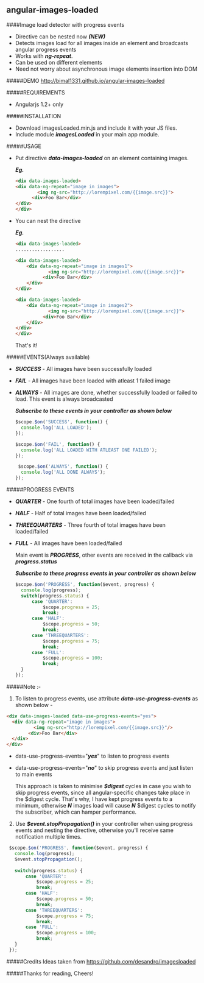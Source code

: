 angular-images-loaded
---------------------
####Image load detector with progress events
+ Directive can be nested now ***(NEW)***
+ Detects images load for all images inside an element and broadcasts angular progress events
+ Works with ***ng-repeat***.
+ Can be used on different elements
+ Need not worry about asynchronous image elements insertion into DOM


#####DEMO
http://bimal1331.github.io/angular-images-loaded

#####REQUIREMENTS
+ Angularjs 1.2+ only

#####INSTALLATION
+ Download imagesLoaded.min.js and include it with your JS files.
+ Include module ***imagesLoaded*** in your main app module.

#####USAGE
+ Put directive ***data-images-loaded*** on an element containing images.

  ***Eg.***

	``` html
  <div data-images-loaded>
	<div data-ng-repeat="image in images">
			<img ng-src="http://lorempixel.com/{{image.src}}">
		  <div>Foo Bar</div>
	</div>
  </div>
	```
	
+ You can nest the directive

  ***Eg.***
  
  
	``` html
  <div data-images-loaded>
  	..................
  	
  	<div data-images-loaded>
		<div data-ng-repeat="image in images1">
				<img ng-src="http://lorempixel.com/{{image.src}}">
			  <div>Foo Bar</div>
		</div>
	</div>
	
	<div data-images-loaded>
		<div data-ng-repeat="image in images2">
				<img ng-src="http://lorempixel.com/{{image.src}}">
			  <div>Foo Bar</div>
		</div>
	</div>
  </div>
	```

  That's it!

#####EVENTS(Always available)
+ ***SUCCESS*** - All images have been successfully loaded
+ ***FAIL*** - All images have been loaded with atleast 1 failed image
+ ***ALWAYS*** - All images are done, whether successfully loaded or failed to load. This event is always broadcasted
  
  ***Subscribe to these events in your controller as shown below***

  ``` js
  $scope.$on('SUCCESS', function() {
    console.log('ALL LOADED');
  });

  $scope.$on('FAIL', function() {
    console.log('ALL LOADED WITH ATLEAST ONE FAILED');
  });

   $scope.$on('ALWAYS', function() {
    console.log('ALL DONE ALWAYS');        
  });
  ```
  
#####PROGRESS EVENTS
+ ***QUARTER*** - One fourth of total images have been loaded/failed
+ ***HALF*** - Half of total images have been loaded/failed
+ ***THREEQUARTERS*** - Three fourth of total images have been loaded/failed
+ ***FULL*** - All images have been loaded/failed

  Main event is ***PROGRESS***, other events are received in the callback via ***progress.status***

  ***Subscribe to these progress events in your controller as shown below***

  ``` js
  $scope.$on('PROGRESS', function($event, progress) {
    console.log(progress);
    switch(progress.status) {
        case 'QUARTER':
            $scope.progress = 25;
            break;
        case 'HALF':
            $scope.progress = 50;
            break;
        case 'THREEQUARTERS':
            $scope.progress = 75;
            break;
        case 'FULL':
            $scope.progress = 100;
            break;
    }
  });
  ```
  
#####Note :-
1)  To listen to progress events, use attribute ***data-use-progress-events*** as shown below -

  ```html
  <div data-images-loaded data-use-progress-events="yes">
  	<div data-ng-repeat="image in images">
  			<img ng-src="http://lorempixel.com/{{image.src}}"/>
  		  <div>Foo Bar</div>
  	</div>
  </div>
   ```
  
+ data-use-progress-events="***yes***"  to listen to progress events
+ data-use-progress-events="***no***" to skip progress events and just listen to main events
	
  This approach is taken to minimise ***$digest*** cycles in case you wish to skip progress events, since all angular-specific changes take place in the $digest cycle. That's why, I have kept progress events to a minimum, otherwise ***N*** images load will cause ***N*** $digest cycles to notify the subscriber, which can hamper performance.

2)  Use ***$event.stopPropagation()*** in your controller when using progress events and nesting the directive, otherwise you'll receive same notification multiple times.

 ``` js
  $scope.$on('PROGRESS', function($event, progress) {
    console.log(progress);
    $event.stopPropagation();
    
    switch(progress.status) {
        case 'QUARTER':
            $scope.progress = 25;
            break;
        case 'HALF':
            $scope.progress = 50;
            break;
        case 'THREEQUARTERS':
            $scope.progress = 75;
            break;
        case 'FULL':
            $scope.progress = 100;
            break;
    }
  });
```


#####Credits
Ideas taken from https://github.com/desandro/imagesloaded

#####Thanks for reading, Cheers!
